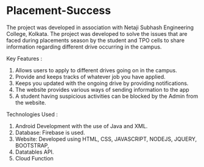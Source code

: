 # Placement-Success

The project was developed in association with Netaji Subhash Engineering College, Kolkata. The project was developed to solve the issues that are faced during placements season by the student and TPO cells to share information regarding different drive occurring in the campus.

Key Features :
1. Allows users to apply to different drives going on in the campus.
2. Provide and keeps tracks of whatever job you have applied.
3. Keeps you updated with the ongoing drive by providing notifications.
4. The website provides various ways of sending information to the app
5. A student having suspicious activities can be blocked by the Admin from the website.

Technologies Used :
1. Android Development with the use of Java and XML.
2. Database: Firebase is used.
3. Website: Developed using HTML, CSS, JAVASCRIPT, NODEJS, JQUERY, BOOTSTRAP, 
4. Datatables API.
5. Cloud Function

